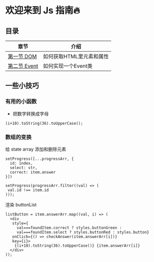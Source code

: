 # 欢迎来到 Js 指南🔥

## 目录

章节 | 介绍
--- | ---
[第一节 DOM](./01_DOM.md) | 如何获取HTML里元素和属性
[第二节 Event](./02_Event.md) | 如何实现一个Event类

## 一些小技巧
### 有用的小函数
- 把数字转换成字母
```
(i+10).toString(36).toUpperCase();
```

### 数组的变换
给 state array 添加和删除元素
```
setProgress([...progressArr, {
  id: index,
  select: str, 
  correct: item.answer
}])

setProgress(progressArr.filter((val) => (
 val.id !== item.id
)));
```
渲染 buttonList
```
listButton = item.answerArr.map((val, i) => (
  <div 
   style={
     val===foundItem.correct ? styles.buttonGreen : 
     val===foundItem.select ? styles.buttonRed : styles.button}
   onClick={() => checkAnswer(item.answerArr[i])}
   key={i}>
    {(i+10).toString(36).toUpperCase()} {item.answerArr[i]}
  </div>
));
```


